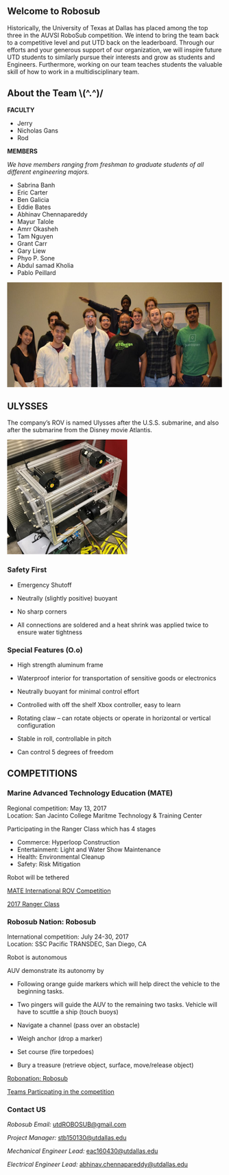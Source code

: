 ## Welcome to Robosub

Historically, the University of Texas at Dallas has placed among the top three in the AUVSI RoboSub competition. We intend to bring the team back to a competitive level and put UTD back on the leaderboard. Through our efforts and your generous support of our organization, we will inspire future UTD students to similarly pursue their interests and grow as students and Engineers. Furthermore, working on our team teaches students the valuable skill of how to work in a multidisciplinary team. 



## About the Team \\(^.^)/
**FACULTY**

- Jerry 
- Nicholas Gans 
- Rod 


**MEMBERS**

 *We have members ranging from freshman to graduate students of all different engineering majors.*

- Sabrina Banh 
- Eric Carter
- Ben Galicia 
- Eddie Bates
- Abhinav Chennapareddy
- Mayur Talole
- Amrr Okasheh
- Tam Nguyen
- Grant Carr
- Gary Liew
- Phyo P. Sone
- Abdul samad Kholia
- Pablo Peillard

![Image](assets/images/Robosub_Team.png)


## ULYSSES
The company’s ROV is named Ulysses after the U.S.S. submarine, and also after the submarine from the Disney movie Atlantis.

![Image](assets/images/Robosub.png)

### Safety First 
* Emergency Shutoff

* Neutrally (slightly positive) buoyant

* No sharp corners

* All connections are soldered and a heat shrink was applied twice to ensure water tightness
 

### Special Features (O.o)
* High strength aluminum frame

* Waterproof interior for transportation of sensitive goods or electronics

* Neutrally buoyant for minimal control effort

* Controlled with off the shelf Xbox controller, easy to learn

* Rotating claw – can rotate objects or operate in horizontal or vertical configuration

* Stable in roll, controllable in pitch

* Can control 5 degrees of freedom

## COMPETITIONS 

### Marine Advanced Technology Education (MATE)  

Regional competition: May 13, 2017  
Location: San Jacinto College Maritme Technology & Training Center
 
Participating in the Ranger Class which has 4 stages 

- Commerce: Hyperloop Construction  
- Entertainment: Light and Water Show Maintenance
- Health: Environmental Cleanup  
- Safety: Risk Mitigation  

Robot will be tethered 

[MATE International ROV Competition](http://houston.marinetech2.org/)

[2017 Ranger Class ](http://www.marinetech.org/ranger_2017/)


### Robosub Nation: Robosub 

International competition: July 24-30, 2017  
Location: SSC Pacific TRANSDEC, San Diego, CA

Robot is autonomous 

AUV demonstrate its autonomy by 

- Following orange guide markers which will help direct the vehicle to the beginning tasks. 


- Two pingers will guide the AUV to the remaining two tasks. 
Vehicle will have to scuttle a ship (touch buoys)


- Navigate a channel (pass over an obstacle)


- Weigh anchor (drop a marker)


- Set course (fire torpedoes)


- Bury a treasure (retrieve object, surface, move/release object)

[Robonation: Robosub](http://www.robonation.org/competition/robosub)

[Teams Particpating in the competition](http://www.robonation.org/competition/robosub)



### Contact US 

_Robosub Email:_ [utdROBOSUB@gmail.com](mailto:utdROBOSUB@gmail.com)

_Project Manager:_ [stb150130@utdallas.edu](mailto:stb150130@utdallas.edu)

_Mechanical Engineer Lead:_ [eac160430@utdallas.edu](mailto:eac160430@utdallas.edu) 

_Electrical Engineer Lead:_  [abhinav.chennapareddy@utdallas.edu](mailto:abhinav.chennapareddy@utdallas.edu)






